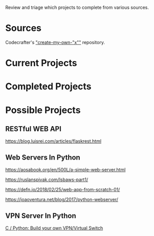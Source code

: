 Review and triage which projects to complete from various sources.

# Sources
Codecrafter's ["create-my-own-"x""](https://github.com/codecrafters-io/build-your-own-x) repository.

# Current Projects

# Completed Projects

# Possible Projects
## RESTful WEB API

https://blog.luisrei.com/articles/flaskrest.html

## Web Servers In Python
https://aosabook.org/en/500L/a-simple-web-server.html

https://ruslanspivak.com/lsbaws-part1/

https://defn.io/2018/02/25/web-app-from-scratch-01/

https://joaoventura.net/blog/2017/python-webserver/

## VPN Server In Python
[C / Python: Build your own VPN/Virtual Switch](https://github.com/peiyuanix/build-your-own-zerotier)
